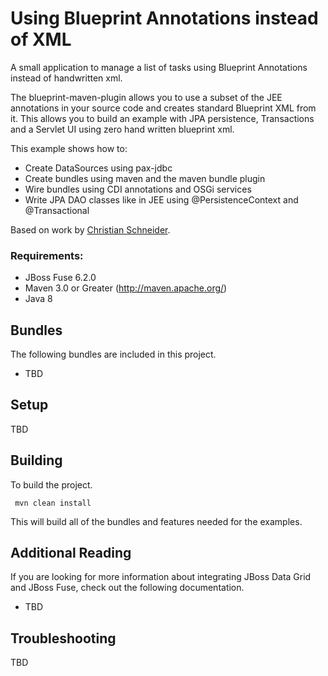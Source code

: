 Using Blueprint Annotations instead of XML
====================================
A small application to manage a list of tasks using Blueprint Annotations instead of handwritten xml.

The blueprint-maven-plugin allows you to use a subset of the JEE annotations in your source code and creates standard Blueprint XML from it. This allows you to build an example with JPA persistence, Transactions and a Servlet UI using zero hand written blueprint xml.

This example shows how to:

 * Create DataSources using pax-jdbc
 * Create bundles using maven and the maven bundle plugin
 * Wire bundles using CDI annotations and OSGi services
 * Write JPA DAO classes like in JEE using @PersistenceContext and @Transactional

Based on work by [Christian Schneider](https://github.com/cschneider/Karaf-Tutorial/tree/master/tasklist-blueprint-cdi).

### Requirements:
 * JBoss Fuse 6.2.0
 * Maven 3.0 or Greater (http://maven.apache.org/)
 * Java 8


Bundles
-----------------------
The following bundles are included in this project.

 * TBD


Setup
-----------------------
TBD


Building
-----------------------
To build the project.

     mvn clean install

This will build all of the bundles and features needed for the examples.


Additional Reading
-----------------------
If you are looking for more information about integrating JBoss Data Grid and JBoss Fuse, check out the following documentation.

 * TBD

Troubleshooting
-----------------------
TBD
